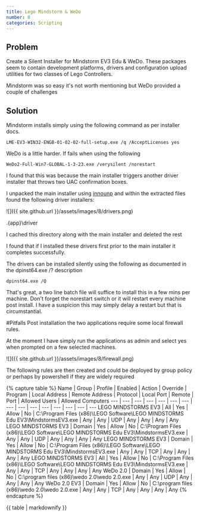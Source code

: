 ```yaml
---
title: Lego Mindstorm & WeDo
number: 8
categories: Scripting
---
```

## Problem
Create a Silent Installer for Mindstorm EV3 Edu & WeDo.  These packages seem to contain development platforms, drivers and configuration upload utilities for two classes of Lego Controllers.

Mindstorm was so easy it's not worth mentioning but WeDo provided a couple of challenges

## Solution
Mindstorm installs simply using the following command as per installer docs.


    LME-EV3-WIN32-ENGB-01-02-02-full-setup.exe /q /AcceptLicenses yes


WeDo is a little harder.  If fails when using the following  


    WeDo2-Full-Win7-GLOBAL-1-3-23.exe /verysilent /norestart


I found that this was because the main installer triggers another driver installer that throws two UAC confirmation boxes.

I unpacked the main installer using [innounp](http://innounp.sourceforge.net/) and within the extracted files found the following driver installers:  

![]({{ site.github.url }}/assets/images/8/drivers.png)

.\{app}\driver

I cached this directory along with the main installer and deleted the rest

I found that if I installed these drivers first prior to the main installer it completes successfully.

The drivers can be installed silently using the following as documented in the dpinst64.exe /? description


    dpinst64.exe /Q


That's great, a two line batch file will suffice to install this in a few mins per machine.  Don't forget the norestart switch or it will restart every machine post install.  I have a suspicion this may simply delay a restart but that is circumstantial.


#Pitfalls
Post installation the two applications require some local firewall rules.

At the moment I have simply run the applications as admin and select yes when prompted on a few selected machines.

![]({{ site.github.url }}/assets/images/8/firewall.png)

The following rules are then created and could be deployed by group policy or perhaps by powershell if they are widely required



{% capture table %}
Name | Group | Profile | Enabled | Action | Override | Program | Local Address | Remote Address | Protocol | Local Port | Remote | Port | Allowed Users | Allowed Computers
--- | --- | --- | --- | --- | --- | --- | --- | --- | --- | --- | --- | --- | --- | ---
LEGO MINDSTORMS EV3 | All | Yes | Allow | No | C:\Program Files (x86)\LEGO Software\LEGO MINDSTORMS Edu EV3\MindstormsEV3.exe | Any | Any | UDP | Any | Any | Any | Any
LEGO MINDSTORMS EV3 | Domain | Yes | Allow | No | C:\Program Files (x86)\LEGO Software\LEGO MINDSTORMS Edu EV3\MindstormsEV3.exe | Any | Any | UDP | Any | Any | Any | Any
LEGO MINDSTORMS EV3 | Domain | Yes | Allow | No | C:\Program Files (x86)\LEGO Software\LEGO MINDSTORMS Edu EV3\MindstormsEV3.exe | Any | Any | TCP | Any | Any | Any | Any
LEGO MINDSTORMS EV3 | All | Yes | Allow | No | C:\Program Files (x86)\LEGO Software\LEGO MINDSTORMS Edu EV3\MindstormsEV3.exe | Any | Any | TCP | Any | Any | Any | Any
WeDo 2.0 | Domain | Yes | Allow | No | C:\program files (x86)\wedo 2.0\wedo 2.0.exe | Any | Any | UDP | Any | Any | Any | Any
WeDo 2.0 EV3 | Domain | Yes | Allow | No | C:\program files (x86)\wedo 2.0\wedo 2.0.exe | Any | Any | TCP | Any | Any | Any | Any
{% endcapture %}

<div class="overflow">
{{ table | markdownify }}
</div>
